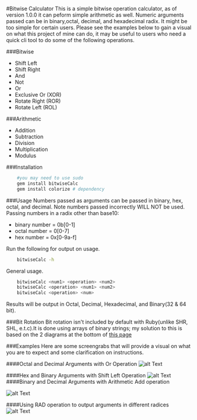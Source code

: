 #Bitwise Calculator 
This is a simple bitwise operation calculator, as of version 1.0.0 it can peform simple arithmetic as well. Numeric arguments passed can be in binary,octal, decimal, and hexadecimal radix. It might be too simple for certain users. Please see the examples below to gain a visual on what this project of mine can do, it may be useful to users who need a quick cli tool to do some of the following operations.

###Bitwise
* Shift Left
* Shift Right
* And 
* Not
* Or
* Exclusive Or (XOR)
* Rotate Right (ROR)
* Rotate Left (ROL)

###Arithmetic
* Addition 
* Subtraction
* Division
* Multiplication
* Modulus

###Installation
```bash
	#you may need to use sudo
	gem install bitwiseCalc
	gem install colorize # dependency
```
###Usage
Numbers passed as arguments can be passed in binary, hex, octal, and decimal.
Note numbers passed incorrectly WILL NOT be used.
Passing numbers in a radix other than base10:
* binary number = 0b[0-1]
* octal number  = 0[0-7]
* hex number    = 0x[0-9a-f]

Run the following for output on usage.
```bash
	bitwiseCalc -h
```
General usage.
```bash
	bitwiseCalc <num1> <operation> <num2> 
	bitwiseCalc <operation> <num1> <num2>
	bitwiseCalc <operation> <num>
```

Results will be output in Octal, Decimal, Hexadecimal, and Binary(32 & 64 bit).

###Bit Rotation
Bit rotation isn't included by default with Ruby(unlike SHR, SHL, e.t.c).It is done using arrays of binary strings; my solution to this is based on the 2 diagrams at the bottom of [this page](https://en.wikipedia.org/wiki/Circular_shift)

###Examples
Here are some screengrabs that will provide a visual on what you are to expect and some clarification on instructions.

####Octal and Decimal Arguments with Or Operation 
![alt Text](https://i.imgur.com/MxWzeR4.png "Octal and Decimal Arguments with the Or operation")

####Hex and Binary Arguments with Shift Left Operation 
![alt Text](https://i.imgur.com/zVQ6hoG.png "Hex and Binary Arguments with Shift Left Operation")
####Binary and Decimal Arguments with Arithmetic Add operation 

![alt Text](https://i.imgur.com/dk7vyVK.png "Binary and Decimal Arguments with Arithmetic Add operation")

####Using RAD operation to output arguments in different radices 
![alt Text](https://i.imgur.com/fyZQGES.png "Using RAD operation to output arguments in different radices")
